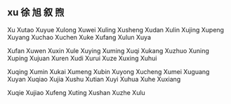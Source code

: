 xu  徐 旭 叙 煦 
---

Xu Xutao Xuyue Xulong Xuwei Xuling Xusheng Xudan Xulin Xujing Xupeng Xuyang Xuchao Xuchen Xuke Xufang Xulun Xuya

Xufan Xuwen Xuxin Xule Xuying Xuming Xuqi Xukang Xuzhuo Xuning Xuping Xujuan Xuren Xudi Xurui Xuze Xuxing Xuhui 

Xuqing Xumin Xukai Xumeng Xubin Xuyong Xucheng Xumei Xuguang Xuyan Xuqiao Xujia Xushu Xutian Xuyi Xuhua Xuhe Xuxiang 

Xuqie Xujiao Xufeng Xuting Xushan Xuzhe Xulu  

